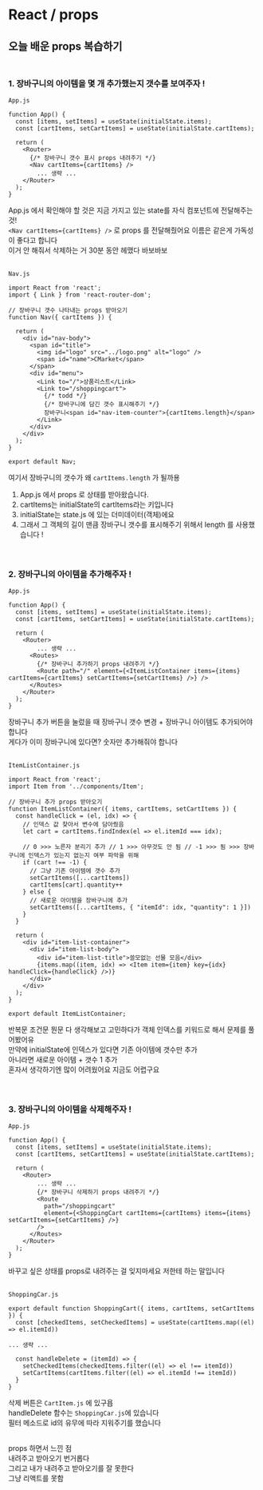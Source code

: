 

# React / props
## 오늘 배운 props 복습하기 <br/><br/>

### 1. 장바구니의 아이템을 몇 개 추가했는지 갯수를 보여주자 ! <br/>
```
App.js

function App() {
  const [items, setItems] = useState(initialState.items);
  const [cartItems, setCartItems] = useState(initialState.cartItems);

  return (
    <Router>
      {/* 장바구니 갯수 표시 props 내려주기 */}
      <Nav cartItems={cartItems} />
        ... 생략 ...
    </Router>
  );
}
```
App.js 에서 확인해야 할 것은 지금 가지고 있는 state를 자식 컴포넌트에 전달해주는 것! <br/>
```<Nav cartItems={cartItems} />``` 로 props 를 전달해줬어요 이름은 같은게 가독성이 좋다고 합니다 <br/>
이거 안 해줘서 삭제하는 거 30분 동안 헤맸다 바보바보 <br/><br/>


```
Nav.js

import React from 'react';
import { Link } from 'react-router-dom';

// 장바구니 갯수 나타내는 props 받아오기
function Nav({ cartItems }) {

  return (
    <div id="nav-body">
      <span id="title">
        <img id="logo" src="../logo.png" alt="logo" />
        <span id="name">CMarket</span>
      </span>
      <div id="menu">
        <Link to="/">상품리스트</Link>
        <Link to="/shoppingcart">
          {/* todd */}
          {/* 장바구니에 담긴 갯수 표시해주기 */}
          장바구니<span id="nav-item-counter">{cartItems.length}</span>
        </Link>
      </div>
    </div>
  );
}

export default Nav;
```

여기서 장바구니의 갯수가 왜 ```cartItems.length``` 가 될까용
1. App.js 에서 props 로 상태를 받아왔습니다.
2. cartItems는 initialState의 cartItems라는 키입니다
3. initialState는 state.js 에 있는 더미데이터(객체)에요
4. 그래서 그 객체의 길이 맨큼 장바구니 갯수를 표시해주기 위해서 length 를 사용했습니다 ! <br/><br/><br/>

### 2. 장바구니의 아이템을 추가해주자 ! <br/>
```
App.js

function App() {
  const [items, setItems] = useState(initialState.items);
  const [cartItems, setCartItems] = useState(initialState.cartItems);

  return (
    <Router>
        ... 생략 ...
      <Routes>
        {/* 장바구니 추가하기 props 내려주기 */}
        <Route path="/" element={<ItemListContainer items={items} cartItems={cartItems} setCartItems={setCartItems} />} />
      </Routes>
    </Router>
  );
}
```
장바구니 추가 버튼을 눌렀을 때 장바구니 갯수 변경 + 장바구니 아이템도 추가되어야 합니다 <br/>
게다가 이미 장바구니에 있다면? 숫자만 추가해줘야 합니다 <br/><br/>

```
ItemListContainer.js

import React from 'react';
import Item from '../components/Item';

// 장바구니 추가 props 받아오기
function ItemListContainer({ items, cartItems, setCartItems }) {
  const handleClick = (el, idx) => {
    // 인덱스 값 찾아서 변수에 담아줬음
    let cart = cartItems.findIndex(el => el.itemId === idx);

    // 0 >>> 노른자 분리기 추가 // 1 >>> 아무것도 안 됨 // -1 >>> 됨 >>> 장바구니에 인덱스가 있는지 없는지 여부 파악을 위해
    if (cart !== -1) {
      // 그냥 기존 아이템에 갯수 추가
      setCartItems([...cartItems])
      cartItems[cart].quantity++
    } else {
      // 새로운 아이템을 장바구니에 추가
      setCartItems([...cartItems, { "itemId": idx, "quantity": 1 }])
    }
  }

  return (
    <div id="item-list-container">
      <div id="item-list-body">
        <div id="item-list-title">쓸모없는 선물 모음</div>
        {items.map((item, idx) => <Item item={item} key={idx} handleClick={handleClick} />)}
      </div>
    </div>
  );
}

export default ItemListContainer;

```
반복문 조건문 뭔문 다 생각해보고 고민하다가 객체 인덱스를 키워드로 해서 문제를 풀어봤어유  <br/>
만약에 initialState에 인덱스가 있다면 기존 아이템에 갯수만 추가  <br/>
아니라면 새로운 아이템 + 갯수 1 추가  <br/>
혼자서 생각하기엔 많이 어려웠어요 지금도 어렵구요  <br/> <br/> <br/>

### 3. 장바구니의 아이템을 삭제해주자 ! <br/>
```
App.js

function App() {
  const [items, setItems] = useState(initialState.items);
  const [cartItems, setCartItems] = useState(initialState.cartItems);

  return (
    <Router>
        ... 생략 ...
        {/* 장바구니 삭제하기 props 내려주기 */}
        <Route
          path="/shoppingcart"
          element={<ShoppingCart cartItems={cartItems} items={items} setCartItems={setCartItems} />}
        />
      </Routes>
    </Router>
  );
}
```
바꾸고 싶은 상태를 props로 내려주는 걸 잊지마세요
저한테 하는 말입니다<br/><br/>

```
ShoppingCar.js

export default function ShoppingCart({ items, cartItems, setCartItems }) {
  const [checkedItems, setCheckedItems] = useState(cartItems.map((el) => el.itemId))

... 생략 ...

  const handleDelete = (itemId) => {
    setCheckedItems(checkedItems.filter((el) => el !== itemId))
    setCartItems(cartItems.filter((el) => el.itemId !== itemId))
  }
}
```
삭제 버튼은 ```CartItem.js``` 에 있구욥 <br/>
handleDelete 함수는 ```ShoppingCar.js```에 있습니다 <br/>
필터 메소드로 id의 유무에 따라 지워주기를 했습니다 <br/><br/>

props 하면서 느낀 점 <br/>
내려주고 받아오기 번거롭다 <br/>
그리고 내가 내려주고 받아오기를 잘 못한다 <br/>
그냥 리액트를 못함 <br/>